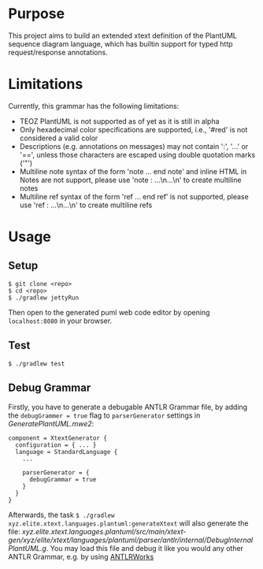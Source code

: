 # Purpose

This project aims to build an extended xtext definition of the PlantUML sequence diagram
language, which has builtin support for typed http request/response annotations.

# Limitations

Currently, this grammar has the following limitations:

- TEOZ PlantUML is not supported as of yet as it is still in alpha
- Only hexadecimal color specifications are supported, i.e., '#red' is not considered a valid color
- Descriptions (e.g. annotations on messages) may not contain ':', '...' or '==', unless those characters are escaped using double quotation marks ('"')
- Multiline note syntax of the form 'note ... end note' and inline HTML in Notes are not support, please use 'note : ...\n...\n' to create multiline notes
- Multiline ref syntax of the form 'ref ... end ref' is not supported, please use 'ref : ...\n...\n' to create multiline refs

# Usage

## Setup

```
$ git clone <repo>
$ cd <repo>
$ ./gradlew jettyRun
```

Then open to the generated puml web code editor by opening `localhost:8080` in your browser.

## Test

```
$ ./gradlew test
```

## Debug Grammar

Firstly, you have to generate a debugable ANTLR Grammar file, by adding the `debugGrammer = true`
flag to `parserGenerator` settings in _GeneratePlantUML.mwe2_:

```
component = XtextGenerator {
  configuration = { ... }
  language = StandardLanguage {
    ...

    parserGenerator = {
      debugGrammar = true
    }
  }
}
```

Afterwards, the task `$ ./gradlew xyz.elite.xtext.languages.plantuml:generateXtext` will also generate
the file: _xyz.elite.xtext.languages.plantuml/src/main/xtext-gen/xyz/elite/xtext/languages/plantuml/parser/antlr/internal/DebugInternalPlantUML.g_.
You may load this file and debug it like you would any other ANTLR Grammar, e.g. by using [ANTLRWorks](https://www.antlr3.org/works/)

